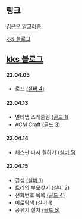 ## 링크

[김은우 알고리즘](https://cafe.naver.com/startdevelopercareer?iframe_url_utf8=%2FArticleRead.nhn%253Fclubid%3D30372458%2526page%3D1%2526menuid%3D2%2526boardtype%3DL%2526articleid%3D6%2526referrerAllArticles%3Dfalse)

[kks 블로그](https://blog.naver.com/kks227/220764127766)



## [kks 블로그](https://blog.naver.com/kks227/220764127766)

#### 22.04.05

- 로프 [(실버 4)](https://www.acmicpc.net/problem/2217)



#### 22.04.13

- 멀티탭 스케줄링 [(골드 1)](https://www.acmicpc.net/problem/1700)
- ACM Craft [(골드 3)](https://www.acmicpc.net/problem/1005)



#### 22.04.14

- 체스판 다시 칠하기 [(실버 5)](https://www.acmicpc.net/problem/1018)



#### 22.04.15

- 곱셈 [(실버 1)](https://www.acmicpc.net/problem/1629)
- 트리의 부모찾기 [(실버 2)](https://www.acmicpc.net/problem/11725)
- 전화번호 목록 [(골드 4)](https://www.acmicpc.net/problem/5052)
- 미로탐색 [(실버 1)](https://www.acmicpc.net/problem/2178)
- 공유기 설치 [(골드 5)](https://www.acmicpc.net/problem/2110)

